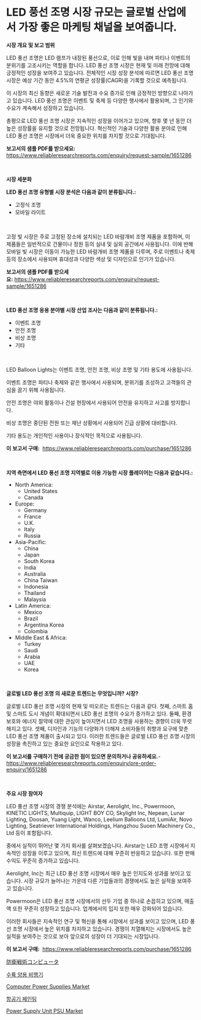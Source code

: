 <p><h1>LED 풍선 조명 시장 규모는 글로벌 산업에서 가장 좋은 마케팅 채널을 보여줍니다.</h1></p><p><strong>시장 개요 및 보고 범위</strong></p>
<p><p>LED 풍선 조명은 LED 램프가 내장된 풍선으로, 이로 인해 빛을 내며 파티나 이벤트의 분위기를 고조시키는 역할을 합니다. LED 풍선 조명 시장은 현재 및 미래 전망에 대해 긍정적인 성장을 보여주고 있습니다. 전체적인 시장 성장 분석에 따르면 LED 풍선 조명 시장은 예상 기간 동안 4.5%의 연평균 성장률(CAGR)을 기록할 것으로 예측됩니다. </p><p>이 시장의 최신 동향은 새로운 기술 발전과 수요 증가로 인해 긍정적인 방향으로 나아가고 있습니다. LED 풍선 조명은 이벤트 및 축제 등 다양한 행사에서 활용되며, 그 인기와 수요가 계속해서 성장하고 있습니다.</p><p>총평으로 LED 풍선 조명 시장은 지속적인 성장을 이어가고 있으며, 향후 몇 년 동안 더 높은 성장률을 유지할 것으로 전망됩니다. 혁신적인 기술과 다양한 활용 분야로 인해 LED 풍선 조명은 시장에서 더욱 중요한 위치를 차지할 것으로 기대됩니다.</p></p>
<p><strong>보고서의 샘플 PDF를 받으세요:</strong> <a href="https://www.reliableresearchreports.com/enquiry/request-sample/1651286">https://www.reliableresearchreports.com/enquiry/request-sample/1651286</a></p>
<p>&nbsp;</p>
<p><strong>시장 세분화</strong></p>
<p><strong>LED 풍선 조명 유형별 시장 분석은 다음과 같이 분류됩니다.:</strong></p>
<p><ul><li>고정식 조명</li><li>모바일 라이트</li></ul></p>
<p>&nbsp;</p>
<p><p>고정 빛 시장은 주로 고정된 장소에 설치되는 LED 바람개비 조명 제품을 포함하며, 이 제품들은 일반적으로 건물이나 정원 등의 실내 및 실외 공간에서 사용됩니다. 이에 반해 모바일 빛 시장은 이동이 가능한 LED 바람개비 조명 제품을 다루며, 주로 이벤트나 축제 등의 장소에서 사용되며 휴대성과 다양한 색상 및 디자인으로 인기가 있습니다.</p></p>
<p><strong>보고서의 샘플 PDF를 받으세요:</strong>&nbsp;<a href="https://www.reliableresearchreports.com/enquiry/request-sample/1651286">https://www.reliableresearchreports.com/enquiry/request-sample/1651286</a></p>
<p>&nbsp;</p>
<p><strong> LED 풍선 조명 응용 분야별 시장 산업 조사는 다음과 같이 분류됩니다.:</strong></p>
<p><ul><li>이벤트 조명</li><li>안전 조명</li><li>비상 조명</li><li>기타</li></ul></p>
<p>&nbsp;</p>
<p><p>LED Balloon Lights는 이벤트 조명, 안전 조명, 비상 조명 및 기타 용도에 사용됩니다. </p><p>이벤트 조명은 파티나 축제와 같은 행사에서 사용되며, 분위기를 조성하고 고객들의 관심을 끌기 위해 사용됩니다. </p><p>안전 조명은 야외 활동이나 건설 현장에서 사용되어 안전을 유지하고 사고를 방지합니다. </p><p>비상 조명은 중단된 전원 또는 재난 상황에서 사용되어 긴급 상황에 대비합니다. </p><p>기타 용도는 개인적인 사용이나 장식적인 목적으로 사용됩니다.</p></p>
<p><strong>이 보고서 구매:</strong>&nbsp; <a href="https://www.reliableresearchreports.com/purchase/1651286">https://www.reliableresearchreports.com/purchase/1651286</a></p>
<p>&nbsp;</p>
<p><strong>지역 측면에서 LED 풍선 조명 지역별로 이용 가능한 시장 플레이어는 다음과 같습니다.:</strong></p>
<p><ul>
    <li>
        North America:
        <ul>
            <li>United States</li>
            <li>Canada</li>
        </ul>
    </li>
    <li>
        Europe:
        <ul>
            <li>Germany</li>
            <li>France</li>
            <li>U.K.</li>
            <li>Italy</li>
            <li>Russia</li>
        </ul>
    </li>
    <li>
        Asia-Pacific:
        <ul>
            <li>China</li>
            <li>Japan</li>
            <li>South Korea</li>
            <li>India</li>
            <li>Australia</li>
            <li>China Taiwan</li>
            <li>Indonesia</li>
            <li>Thailand</li>
            <li>Malaysia</li>
        </ul>
    </li>
    <li>
        Latin America:
        <ul>
            <li>Mexico</li>
            <li>Brazil</li>
            <li>Argentina Korea</li>
            <li>Colombia</li>
        </ul>
    </li>
    <li>
        Middle East & Africa:
        <ul>
            <li>Turkey</li>
            <li>Saudi</li>
            <li>Arabia</li>
            <li>UAE</li>
            <li>Korea</li>
        </ul>
    </li>
    </ul></p>
<p>&nbsp;</p>
<p><strong>글로벌 LED 풍선 조명 의 새로운 트렌드는 무엇입니까? 시장?</strong></p>
<p><p>글로벌 LED 풍선 조명 시장의 현재 및 떠오르는 트렌드는 다음과 같다. 첫째, 스마트 홈 및 스마트 도시 개념이 확대되면서 LED 풍선 조명의 수요가 증가하고 있다. 둘째, 환경 보호와 에너지 절약에 대한 관심이 높아지면서 LED 조명을 사용하는 경향이 더욱 뚜렷해지고 있다. 셋째, 디자인과 기능의 다양화가 더해져 소비자들의 취향과 요구에 맞춘 LED 풍선 조명 제품이 출시되고 있다. 이러한 트렌드들은 글로벌 LED 풍선 조명 시장의 성장을 촉진하고 있는 중요한 요인으로 작용하고 있다.</p></p>
<p><strong>이 보고서를 구매하기 전에 궁금한 점이 있으면 문의하거나 공유하세요.</strong>- <a href="https://www.reliableresearchreports.com/enquiry/pre-order-enquiry/1651286">https://www.reliableresearchreports.com/enquiry/pre-order-enquiry/1651286</a></p>
<p>&nbsp;</p>
<p><strong>주요 시장 참여자</strong></p>
<p><p>LED 풍선 조명 시장의 경쟁 분석에는 Airstar, Aerolight, Inc., Powermoon, KINETIC LIGHTS, Multiquip, LIGHT BOY CO, Skylight Inc, Nepean, Lunar Lighting, Doosan, Yuang Light, Wanco, Leelium Balloons Ltd, LumiAir, Novo Lighting, Seatriever International Holdings, Hangzhou Suoen Machinery Co., Ltd 등이 포함됩니다. </p><p>중에서 실적이 뛰어난 몇 가지 회사를 살펴보겠습니다. Airstar는 LED 조명 시장에서 지속적인 성장을 이루고 있으며, 최신 트렌드에 대해 꾸준히 반응하고 있습니다. 또한 판매 수익도 꾸준히 증가하고 있습니다.</p><p>Aerolight, Inc는 최근 LED 풍선 조명 시장에서 매우 높은 인지도와 성과를 보이고 있습니다. 시장 규모가 늘어나는 가운데 다른 기업들과의 경쟁에서도 높은 실적을 보여주고 있습니다. </p><p>Powermoon은 LED 풍선 조명 시장에서의 선두 기업 중 하나로 손꼽히고 있으며, 매출액 또한 꾸준히 성장하고 있습니다. 업계에서의 입지 또한 매우 강화되어 있습니다.</p><p>이러한 회사들은 지속적인 연구 및 혁신을 통해 시장에서 성과를 보이고 있으며, LED 풍선 조명 시장에서 높은 위치를 차지하고 있습니다. 경쟁이 치열해지는 시장에서도 높은 실적을 보여주는 것으로 보아 앞으로의 성장이 더 기대되는 시장입니다.</p></p>
<p><strong>이 보고서 구매:</strong>&nbsp;&nbsp;<a href="https://www.reliableresearchreports.com/purchase/1651286">https://www.reliableresearchreports.com/purchase/1651286</a></p>
<p><p><a href="https://medium.com/@aurelianghideanu2022/%E9%98%B2%E8%A1%9B%E6%88%A6%E8%A1%93%E3%82%B3%E3%83%B3%E3%83%94%E3%83%A5%E3%83%BC%E3%82%BF%E5%B8%82%E5%A0%B4%E3%81%AF-%E5%B8%82%E5%A0%B4%E3%82%B7%E3%82%A7%E3%82%A2-%E3%82%B5%E3%82%A4%E3%82%BA-2031%E5%B9%B4%E3%81%BE%E3%81%A7%E3%81%AE%E4%BA%88%E6%B8%AC%E3%81%AB%E7%84%A6%E7%82%B9%E3%82%92%E5%BD%93%E3%81%A6%E3%81%A6%E3%81%84%E3%81%BE%E3%81%99-5a6b213a1e5d">防衛戦術コンピュータ</a></p><p><a href="https://github.com/Madalyell456456/Market-Research-Report-List-1/blob/main/987211410353.md">수륙 양용 비행기</a></p><p><a href="https://github.com/edytherolanlouisejk1miz0wig/Market-Research-Report-List-1/blob/main/computer-power-supplies-market.md">Computer Power Supplies Market</a></p><p><a href="https://github.com/vs019sa3m8x/Market-Research-Report-List-1/blob/main/472197410352.md">항공기 페인팅</a></p><p><a href="https://github.com/peachesmcdowel1/Market-Research-Report-List-2/blob/main/power-supply-unit-psu-market.md">Power Supply Unit PSU Market</a></p></p>
